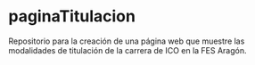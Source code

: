 # paginaTitulacion
Repositorio para la creación de una página web que muestre las modalidades de titulación de la carrera de ICO en la FES Aragón.
